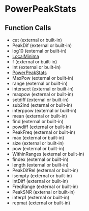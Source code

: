 # PowerPeakStats

## Function Calls
- cat (external or built-in)
- PeakDif (external or built-in)
- log10 (external or built-in)
- [LocalMinima](LocalMinima.md)
- f (external or built-in)
- Int (external or built-in)
- [PowerPeakStats](PowerPeakStats.md)
- MaxPow (external or built-in)
- range (external or built-in)
- intersect (external or built-in)
- maxpow (external or built-in)
- setdiff (external or built-in)
- sub2ind (external or built-in)
- interppow (external or built-in)
- mean (external or built-in)
- find (external or built-in)
- powdiff (external or built-in)
- PeakFreq (external or built-in)
- max (external or built-in)
- size (external or built-in)
- pow (external or built-in)
- WithinRanges (external or built-in)
- findex (external or built-in)
- length (external or built-in)
- PeakDifRel (external or built-in)
- isempty (external or built-in)
- IntDiff (external or built-in)
- FreqRange (external or built-in)
- PeakSNR (external or built-in)
- interp1 (external or built-in)
- repmat (external or built-in)
